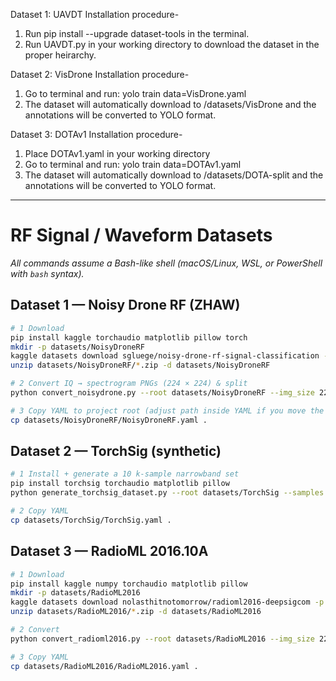 Dataset 1: UAVDT
Installation procedure-

1. Run pip install --upgrade dataset-tools in the terminal.
2. Run UAVDT.py in your working directory to download the dataset in the proper heirarchy.

Dataset 2: VisDrone
Installation procedure-

1. Go to terminal and run: yolo train data=VisDrone.yaml
2. The dataset will automatically download to /datasets/VisDrone and the annotations will be converted to YOLO format.

Dataset 3: DOTAv1
Installation procedure-

1. Place DOTAv1.yaml in your working directory
2. Go to terminal and run: yolo train data=DOTAv1.yaml
3. The dataset will automatically download to /datasets/DOTA-split and the annotations will be converted to YOLO format.

--------

# RF Signal / Waveform Datasets
*All commands assume a Bash-like shell (macOS/Linux, WSL, or PowerShell with `bash` syntax).*

## Dataset 1 — Noisy Drone RF (ZHAW)

```bash
# 1 Download
pip install kaggle torchaudio matplotlib pillow torch
mkdir -p datasets/NoisyDroneRF
kaggle datasets download sgluege/noisy-drone-rf-signal-classification -p datasets/NoisyDroneRF
unzip datasets/NoisyDroneRF/*.zip -d datasets/NoisyDroneRF

# 2 Convert IQ → spectrogram PNGs (224 × 224) & split
python convert_noisydrone.py --root datasets/NoisyDroneRF --img_size 224

# 3 Copy YAML to project root (adjust path inside YAML if you move the folder)
cp datasets/NoisyDroneRF/NoisyDroneRF.yaml .
```

## Dataset 2 — TorchSig (synthetic)

```bash
# 1 Install + generate a 10 k-sample narrowband set
pip install torchsig torchaudio matplotlib pillow
python generate_torchsig_dataset.py --root datasets/TorchSig --samples 10000

# 2 Copy YAML
cp datasets/TorchSig/TorchSig.yaml .
```

## Dataset 3 — RadioML 2016.10A

```bash
# 1 Download
pip install kaggle numpy torchaudio matplotlib pillow
mkdir -p datasets/RadioML2016
kaggle datasets download nolasthitnotomorrow/radioml2016-deepsigcom -p datasets/RadioML2016
unzip datasets/RadioML2016/*.zip -d datasets/RadioML2016

# 2 Convert
python convert_radioml2016.py --root datasets/RadioML2016 --img_size 224

# 3 Copy YAML
cp datasets/RadioML2016/RadioML2016.yaml .
```


